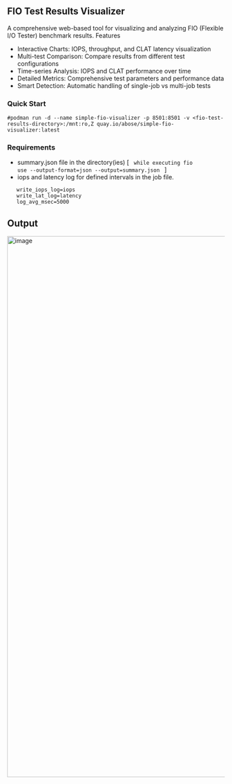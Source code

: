 ## FIO Test Results Visualizer 

A comprehensive web-based tool for visualizing and analyzing FIO (Flexible I/O Tester) benchmark results. 
Features 
 - Interactive Charts: IOPS, throughput, and CLAT latency visualization
 - Multi-test Comparison: Compare results from different test configurations
 - Time-series Analysis: IOPS and CLAT performance over time
 - Detailed Metrics: Comprehensive test parameters and performance data
 - Smart Detection: Automatic handling of single-job vs multi-job tests

### Quick Start 
```
#podman run -d --name simple-fio-visualizer -p 8501:8501 -v <fio-test-results-directory>:/mnt:ro,Z quay.io/abose/simple-fio-visualizer:latest
```

### Requirements
 - summary.json file in the directory(ies) [ <code> while executing fio use --output-format=json --output=summary.json </code> ]
 - iops and latency log for defined intervals in the job file.
```
   write_iops_log=iops
   write_lat_log=latency
   log_avg_msec=5000
```

## Output
<img width="1253" height="1250" alt="image" src="https://github.com/user-attachments/assets/511c0355-e59f-4e6a-8c5a-43b16e083f59" />
